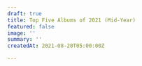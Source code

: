 ```yaml
---
draft: true
title: Top Five Albums of 2021 (Mid-Year)
featured: false
image: ''
summary: ''
createdAt: 2021-08-20T05:00:00Z

---
```

